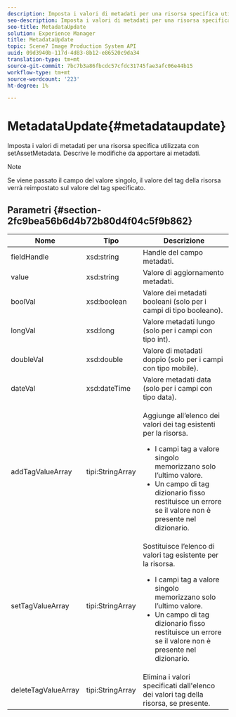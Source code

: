 ```yaml
---
description: Imposta i valori di metadati per una risorsa specifica utilizzata con setAssetMetadata. Descrive le modifiche da apportare ai metadati.
seo-description: Imposta i valori di metadati per una risorsa specifica utilizzata con setAssetMetadata. Descrive le modifiche da apportare ai metadati.
seo-title: MetadataUpdate
solution: Experience Manager
title: MetadataUpdate
topic: Scene7 Image Production System API
uuid: 09d3940b-117d-4d83-8b12-e86520c9da34
translation-type: tm+mt
source-git-commit: 7bc7b3a86fbcdc57cfdc31745fae3afc06e44b15
workflow-type: tm+mt
source-wordcount: '223'
ht-degree: 1%

---
```



# MetadataUpdate{#metadataupdate}

Imposta i valori di metadati per una risorsa specifica utilizzata con setAssetMetadata. Descrive le modifiche da apportare ai metadati.

>[!NOTE]
>
>Se viene passato il campo del valore singolo, il valore del tag della risorsa verrà reimpostato sul valore del tag specificato.

## Parametri {#section-2fc9bea56b6d4b72b80d4f04c5f9b862}

<table id="table_04100BB8ABD84EF68B0A7CE3AD946414"> 
 <thead> 
  <tr> 
   <th colname="col1" class="entry"> Nome </th> 
   <th colname="col2" class="entry"> Tipo </th> 
   <th colname="col3" class="entry"> Descrizione </th> 
  </tr> 
 </thead>
 <tbody> 
  <tr> 
   <td colname="col1"> <span class="codeph"> <span class="varname"> fieldHandle</span> </span> </td> 
   <td colname="col2"> <span class="codeph"> xsd:string</span> </td> 
   <td colname="col3"> Handle del campo metadati. </td> 
  </tr> 
  <tr> 
   <td colname="col1"> <span class="codeph"> <span class="varname"> value</span> </span> </td> 
   <td colname="col2"> <span class="codeph"> xsd:string</span> </td> 
   <td colname="col3"> Valore di aggiornamento metadati. </td> 
  </tr> 
  <tr> 
   <td colname="col1"> <span class="codeph"> <span class="varname"> boolVal</span> </span> </td> 
   <td colname="col2"> <span class="codeph"> xsd:boolean</span> </td> 
   <td colname="col3"> Valore dei metadati booleani (solo per i campi di tipo booleano). </td> 
  </tr> 
  <tr> 
   <td colname="col1"> <span class="codeph"> <span class="varname"> longVal</span> </span> </td> 
   <td colname="col2"> <span class="codeph"> xsd:long</span> </td> 
   <td colname="col3"> Valore metadati lungo (solo per i campi con tipo int). </td> 
  </tr> 
  <tr> 
   <td colname="col1"> <span class="codeph"> <span class="varname"> doubleVal</span> </span> </td> 
   <td colname="col2"> <span class="codeph"> xsd:double</span> </td> 
   <td colname="col3"> Valore di metadati doppio (solo per i campi con tipo mobile). </td> 
  </tr> 
  <tr> 
   <td colname="col1"> <span class="codeph"> <span class="varname"> dateVal</span> </span> </td> 
   <td colname="col2"> <span class="codeph"> xsd:dateTime</span> </td> 
   <td colname="col3"> Valore metadati data (solo per i campi con tipo data). </td> 
  </tr> 
  <tr> 
   <td colname="col1"> <span class="codeph"> <span class="varname"> addTagValueArray</span> </span> </td> 
   <td colname="col2"> <span class="codeph"> tipi:StringArray</span> </td> 
   <td colname="col3"> <p>Aggiunge all’elenco dei valori dei tag esistenti per la risorsa. 
     <ul id="ul_08DE6C490B614560A6118E7AC59720E3"> 
      <li id="li_358A3BDC0EC94CCF8178CD789F09F804">I campi tag a valore singolo memorizzano solo l’ultimo valore. </li> 
      <li id="li_3F47D3A3C63A4752BF9A45F7B00A6E70">Un campo di tag dizionario fisso restituisce un errore se il valore non è presente nel dizionario. </li> 
     </ul> </p> </td> 
  </tr> 
  <tr> 
   <td colname="col1"> <span class="codeph"> <span class="varname"> setTagValueArray</span> </span> </td> 
   <td colname="col2"> <span class="codeph"> tipi:StringArray</span> </td> 
   <td colname="col3">Sostituisce l’elenco di valori tag esistente per la risorsa. 
    <ul id="ul_941C915C69E84CF2AC5938378837EB92"> 
     <li id="li_6E85019335034B2EB1302696AE690ED5">I campi tag a valore singolo memorizzano solo l’ultimo valore. </li> 
     <li id="li_0DC56717EBB642D29FB7A3D043CEDED1">Un campo di tag dizionario fisso restituisce un errore se il valore non è presente nel dizionario. </li> 
    </ul> </td> 
  </tr> 
  <tr> 
   <td colname="col1"> <span class="codeph"> <span class="varname"> deleteTagValueArray</span> </span> </td> 
   <td colname="col2"> <span class="codeph"> tipi:StringArray</span> </td> 
   <td colname="col3"> Elimina i valori specificati dall'elenco dei valori tag della risorsa, se presente. </td> 
  </tr> 
 </tbody> 
</table>

